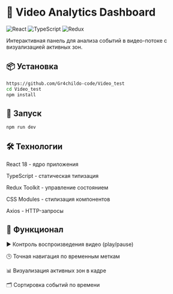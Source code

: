 # 🎥 Video Analytics Dashboard

![React](https://img.shields.io/badge/react-%2320232a.svg?style=for-the-badge&logo=react&logoColor=%2361DAFB)
![TypeScript](https://img.shields.io/badge/typescript-%23007ACC.svg?style=for-the-badge&logo=typescript&logoColor=white)
![Redux](https://img.shields.io/badge/redux-%23593d88.svg?style=for-the-badge&logo=redux&logoColor=white)

Интерактивная панель для анализа событий в видео-потоке с визуализацией активных зон.

## 📦 Установка

```bash
https://github.com/Gr4childo-code/Video_test
cd Video_test
npm install
```

## 🚀 Запуск

```bash
npm run dev
```

## 🛠 Технологии

React 18 - ядро приложения

TypeScript - статическая типизация

Redux Toolkit - управление состоянием

CSS Modules - стилизация компонентов

Axios - HTTP-запросы

## 🌟 Функционал

▶️ Контроль воспроизведения видео (play/pause)

🕒 Точная навигация по временным меткам

📊 Визуализация активных зон в кадре

🗂 Сортировка событий по времени
